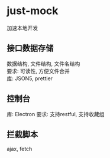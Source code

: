 # just-mock
加速本地开发

## 接口数据存储
数据结构, 文件结构, 文件名结构  
要求: 可读性, 方便文件合并  
库: JSON5, prettier

## 控制台
库: Electron
要求: 支持restful, 支持收藏组

## 拦截脚本
ajax, fetch
